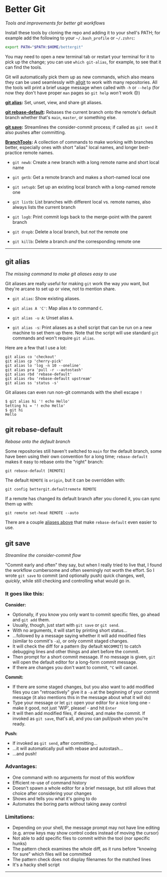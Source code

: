 Better Git
==========
_Tools and improvements for better git workflows_

Install these tools by cloning the repo and adding it to your shell's PATH; for example add the following to your `~/.bash_profile` or `~/.zshrc`:
```bash
export PATH="$PATH:$HOME/bettergit"
```

You may need to open a new terminal tab or restart your terminal for it to pick up the change; you can use `which git-alias`, for example, to see that it can find the tools.

Git will automatically pick them up as new commands, which also means they can be used seamlessly with [allgit] to work with many repositories.  All the tools will print a brief usage message when called with `-h` or `--help` (for now they don't have proper `man` pages so `git help` _won't_ work 😞)

[allgit]: https://github.com/inventhouse/allgit

**[git alias](#git-alias):** Set, unset, view, and share git aliases.

**[git rebase-default](#git-rebase-default):** Rebases the current branch onto the remote's default branch whether that's `main`, `master`, or something else.

**[git save](#git-save):** Streamlines the consider-commit process; if called as `git send` it also pushes after committing.

**[BranchTools](BranchTools.md):** A collection of commands to make working with branches better, especially ones with short "alias" local names, and longer best-practice remote names.
- `git newb`: Create a new branch with a long remote name and short local name
- `git getb`: Get a remote branch and makes a short-named local one
- `git setupb`: Set up an existing local branch with a long-named remote one

- `git listb`: List branches with different local vs. remote names, also always lists the current branch
- `git logb`: Print commit logs back to the merge-point with the parent branch

- `git dropb`: Delete a local branch, but _not_ the remote one
- `git killb`: Delete a branch _and_ the corresponding remote one

---

git alias
---------
_The missing command to make git aliases easy to use_

Git aliases are really useful for making `git` work the way _you_ want, but they're arcane to set up or view, not to mention share.

- `git alias`: Show existing aliases.

- `git alias A 'C'`: Map alias `A` to command `C`.

- `git alias -u A`: Unset alias `A`.

- `git alias -s`: Print aliases as a shell script that can be run on a new machine to set them up there.  Note that the script will use standard `git` commands and won't require `git alias`.

Here are a few that I use a lot:
```
git alias co 'checkout'
git alias cp 'cherry-pick'
git alias lo 'log -n 10 --oneline'
git alias pra 'pull -r --autostash'
git alias rbd 'rebase-default'
git alias rbu 'rebase-default upstream'
git alias ss 'status -s'
```

Git aliases can even run non-git commands with the shell escape `!`
```
$ git alias hi '! echo Hello'
Setting hi = '! echo Hello'
$ git hi
Hello
```


git rebase-default
------------------
_Rebase onto the default branch_

Some repositories still haven't switched to `main` for the default branch, some have been using their own convention for a long time; `rebase-default` makes it easy to rebase onto the "right" branch:

`git rebase-default [REMOTE]`

The default `REMOTE` is `origin`, but it can be overridden with:

`git config bettergit.defaultremote REMOTE`

If a remote has changed its default branch after you cloned it, you can sync them up with:

`git remote set-head REMOTE --auto`

There are a couple [aliases above](#git-alias) that make `rebase-default` even easier to use.


git save
--------
_Streamline the consider-commit flow_

"Commit early and often" they say, but when I really tried to live that, I found the workflow cumbersome and often seemingly not worth the effort.  So I wrote `git save` to commit (and optionally push) quick changes, well, _quickly_, while still checking and controlling what would go in.

### It goes like this:
__Consider:__
- Optionally, if you know you only want to commit specific files, go ahead and `git add` them.
- Usually, though, just start with `git save` or `git send`.
- With no arguments, it will start by printing short status...
- ...followed by a message saying whether it will add modified files (similar to commit's `-a`), or only commit staged changes.
- It will check the diff for a pattern (by default `NOCOMMIT`) to catch debugging lines and other things and alert before the commit.
- Then prompt for a short commit message.  If no message is given, `git` will open the default editor for a long-form commit message.
- If there are changes you don't want to commit, `^C` will cancel.

__Commit:__
- If there are some staged changes, but you also want to add modified files you can "retroactively" give it a `-a` at the beginning of your commit message (it also mentions this in the message about what it will do)
- Type your message or let `git` open your editor for a nice long one - make it good, not just 'WIP', please! - and hit `Enter`
- It will then add modified files, if desired, and make the commit.  If invoked as `git save`, that's all, and you can pull/push when you're ready.

__Push:__
- If invoked as `git send`, after committing...
- ...it will automatically pull with rebase and autostash...
- ...and push!


### Advantages:
- One command with no arguments for most of this workflow
- Efficient re-use of command history
- Doesn't spawn a whole editor for a brief message, but still allows that choice after considering your changes
- Shows and tells you what it's going to do
- Automates the boring parts without taking away control

### Limitations:
- Depending on your shell, the message prompt may not have line editing (e.g. arrow keys may show control codes instead of moving the cursor)
- Not able to add specific files to commit within the tool (nor specific hunks)
- The pattern check examines the whole diff, as it runs before "knowing for sure" which files will be committed
- The pattern check does not display filenames for the matched lines
- It's a hacky shell script

---
